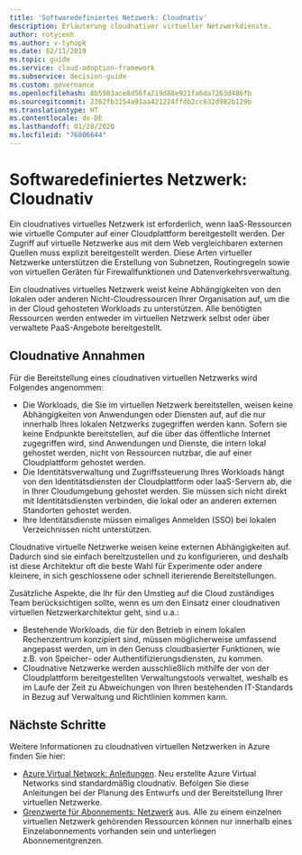 ```yaml
---
title: 'Softwaredefiniertes Netzwerk: Cloudnativ'
description: Erläuterung cloudnativer virtueller Netzwerkdienste.
author: rotycenh
ms.author: v-tyhopk
ms.date: 02/11/2019
ms.topic: guide
ms.service: cloud-adoption-framework
ms.subservice: decision-guide
ms.custom: governance
ms.openlocfilehash: 8b5983ace8d56fa219d88e921fa6da7263d486fb
ms.sourcegitcommit: 2362fb3154a91aa421224ffdb2cc632d982b129b
ms.translationtype: HT
ms.contentlocale: de-DE
ms.lasthandoff: 01/28/2020
ms.locfileid: "76806644"
---
```

# <a name="software-defined-networking-cloud-native"></a>Softwaredefiniertes Netzwerk: Cloudnativ

Ein cloudnatives virtuelles Netzwerk ist erforderlich, wenn IaaS-Ressourcen wie virtuelle Computer auf einer Cloudplattform bereitgestellt werden. Der Zugriff auf virtuelle Netzwerke aus mit dem Web vergleichbaren externen Quellen muss explizit bereitgestellt werden. Diese Arten virtueller Netzwerke unterstützen die Erstellung von Subnetzen, Routingregeln sowie von virtuellen Geräten für Firewallfunktionen und Datenverkehrsverwaltung.

Ein cloudnatives virtuelles Netzwerk weist keine Abhängigkeiten von den lokalen oder anderen Nicht-Cloudressourcen Ihrer Organisation auf, um die in der Cloud gehosteten Workloads zu unterstützen. Alle benötigten Ressourcen werden entweder im virtuellen Netzwerk selbst oder über verwaltete PaaS-Angebote bereitgestellt.

## <a name="cloud-native-assumptions"></a>Cloudnative Annahmen

Für die Bereitstellung eines cloudnativen virtuellen Netzwerks wird Folgendes angenommen:

- Die Workloads, die Sie im virtuellen Netzwerk bereitstellen, weisen keine Abhängigkeiten von Anwendungen oder Diensten auf, auf die nur innerhalb Ihres lokalen Netzwerks zugegriffen werden kann. Sofern sie keine Endpunkte bereitstellen, auf die über das öffentliche Internet zugegriffen wird, sind Anwendungen und Dienste, die intern lokal gehostet werden, nicht von Ressourcen nutzbar, die auf einer Cloudplattform gehostet werden.
- Die Identitätsverwaltung und Zugriffssteuerung Ihres Workloads hängt von den Identitätsdiensten der Cloudplattform oder IaaS-Servern ab, die in Ihrer Cloudumgebung gehostet werden. Sie müssen sich nicht direkt mit Identitätsdiensten verbinden, die lokal oder an anderen externen Standorten gehostet werden.
- Ihre Identitätsdienste müssen eimaliges Anmelden (SSO) bei lokalen Verzeichnissen nicht unterstützen.

Cloudnative virtuelle Netzwerke weisen keine externen Abhängigkeiten auf. Dadurch sind sie einfach bereitzustellen und zu konfigurieren, und deshalb ist diese Architektur oft die beste Wahl für Experimente oder andere kleinere, in sich geschlossene oder schnell iterierende Bereitstellungen.

Zusätzliche Aspekte, die Ihr für den Umstieg auf die Cloud zuständiges Team berücksichtigen sollte, wenn es um den Einsatz einer cloudnativen virtuellen Netzwerkarchitektur geht, sind u.a.:

- Bestehende Workloads, die für den Betrieb in einem lokalen Rechenzentrum konzipiert sind, müssen möglicherweise umfassend angepasst werden, um in den Genuss cloudbasierter Funktionen, wie z.B. von Speicher- oder Authentifizierungsdiensten, zu kommen.
- Cloudnative Netzwerke werden ausschließlich mithilfe der von der Cloudplattform bereitgestellten Verwaltungstools verwaltet, weshalb es im Laufe der Zeit zu Abweichungen von Ihren bestehenden IT-Standards in Bezug auf Verwaltung und Richtlinien kommen kann.

## <a name="next-steps"></a>Nächste Schritte

Weitere Informationen zu cloudnativen virtuellen Netzwerken in Azure finden Sie hier:

- [Azure Virtual Network: Anleitungen](https://docs.microsoft.com/azure/virtual-network/virtual-network-vnet-plan-design-arm). Neu erstellte Azure Virtual Networks sind standardmäßig cloudnativ. Befolgen Sie diese Anleitungen bei der Planung des Entwurfs und der Bereitstellung Ihrer virtuellen Netzwerke.
- [Grenzwerte für Abonnements: Netzwerk](https://docs.microsoft.com/azure/azure-subscription-service-limits?toc=/azure/virtual-network/toc.json#networking-limits) aus. Alle zu einem einzelnen virtuellen Netzwerk gehörenden Ressourcen können nur innerhalb eines Einzelabonnements vorhanden sein und unterliegen Abonnementgrenzen.
